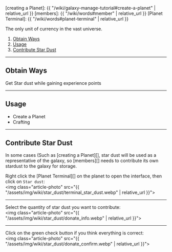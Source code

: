 [creating a Planet]: {{ "/wiki/galaxy-manage-tutorial#create-a-planet" | relative_url }}
[members]: {{ "/wiki/words#member" | relative_url }}
[Planet Terminal]: {{ "/wiki/words#planet-terminal" | relative_url }}

The only unit of currency in the vast universe.

<div class="article-content">
<ol>
    <li><a href="#obtain-ways">Obtain Ways</a></li>
    <li><a href="#usage">Usage</a></li>
	<li><a href="#contribute-star-dust">Contribute Star Dust</a></li>
</ol>
</div>

---

## Obtain Ways

Get Star dust while gaining experience points

---

## Usage

- Create a Planet  
- Crafting

---

## Contribute Star Dust

In some cases (Such as [creating a Planet][], star dust will be used as a representative of the galaxy, so [members][] needs to contribute its own stardust to the galaxy for storage.

Right click the [Planet Terminal][] on the planet to open the interface, then click on `Star dust`:  
<img class="article-photo" src="{{ "/assets/img/wiki/star_dust/terminal_star_dust.webp" | relative_url }}">

<hr class="sub">

Select the quantity of star dust you want to contribute:  
<img class="article-photo" src="{{ "/assets/img/wiki/star_dust/donate_info.webp" | relative_url }}">

<hr class="sub">

Click on the green check button if you think everything is correct:  
<img class="article-photo" src="{{ "/assets/img/wiki/star_dust/donate_confirm.webp" | relative_url }}">
